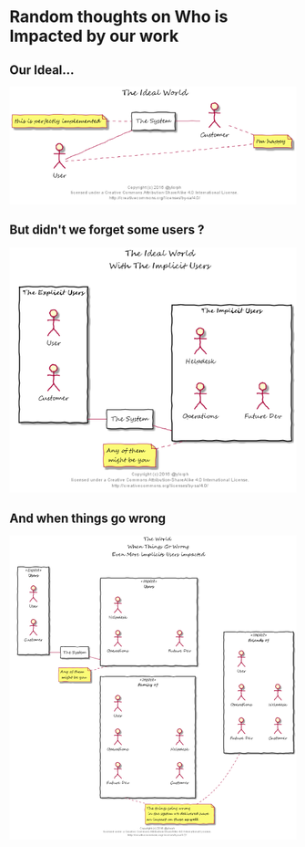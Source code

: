 # Random thoughts on Who is Impacted by our work


## Our Ideal...   
![The Ideal System ](2016.02.22.TheImpact/TheSystem.01.Ideal.png "The ideal world")


## But didn't we forget some users ?
![Implicit users](2016.02.22.TheImpact/TheSystem.02.ImplicitUsers.png "Some Implicit users")

## And when things go wrong  

![When things go wrong ](2016.02.22.TheImpact/TheSystem.03.WhenThingGoWrong.png "Some more implicit users")
